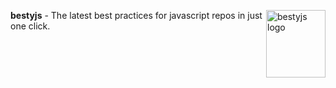 <img src="https://i.ibb.co/NmYHWqy/hq2.png" align="right"
     alt="bestyjs logo" width="95" height="108"></img>    

**bestyjs** - The  latest  best  practices for  javascript  repos  in just  one  click.
